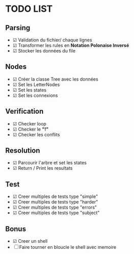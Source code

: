 # TODO LIST

## Parsing
- &#9745; Validation du fichier/ chaque lignes
- &#9745; Transformer les rules en **Notation Polonaise Inversé**
- &#9745; Stocker les données du file

## Nodes
- &#9745; Créer la classe Tree avec les données
- &#9745; Set les LetterNodes
- &#9745; Set les states
- &#9745; Set les connexions

## Verification
- &#9745; Checker loop
- &#9745; Checker le **"!"**
- &#9745; Checker les conflits

## Resolution
- &#9745; Parcourir l'arbre et set les states
- &#9745; Return / Print les resultats

## Test
- &#9745; Creer multiples de tests type "simple"
- &#9745; Creer multiples de tests type "harder"
- &#9745; Creer multiples de tests type "errors"
- &#9745; Creer multiples de tests type "subject"

## Bonus
- &#9745; Creer un shell
- &#9744; Faire tourner en bloucle le shell avec memoire
